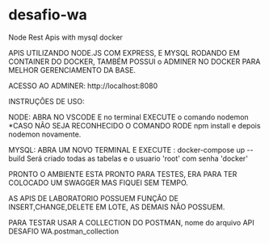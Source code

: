 # desafio-wa
Node Rest Apis with mysql docker


APIS UTILIZANDO NODE.JS COM EXPRESS, E MYSQL RODANDO EM CONTAINER DO DOCKER, TAMBÉM POSSUI o ADMINER NO DOCKER PARA MELHOR GERENCIAMENTO DA BASE. 

ACESSO AO ADMINER: http://localhost:8080

INSTRUÇÕES DE USO:

NODE:
ABRA NO VSCODE E no terminal EXECUTE o comando nodemon
*CASO NÃO SEJA RECONHECIDO O COMANDO RODE npm install e depois nodemon novamente.

MYSQL:
ABRA UM NOVO TERMINAL E EXECUTE : docker-compose up --build
Será criado todas as tabelas e o usuario 'root' com senha 'docker'

PRONTO O AMBIENTE ESTA PRONTO PARA TESTES, ERA PARA TER COLOCADO UM SWAGGER MAS FIQUEI SEM TEMPO.

AS APIS DE LABORATORIO POSSUEM FUNÇÃO DE INSERT,CHANGE,DELETE EM LOTE, AS DEMAIS NÃO POSSUEM.

PARA TESTAR USAR A COLLECTION DO POSTMAN, nome do arquivo API DESAFIO WA.postman_collection










